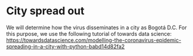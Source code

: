 # City spread out

We will determine how the virus disseminates in a city as Bogotá D.C. For this purpose, we use the following tutorial of towards data science: https://towardsdatascience.com/modelling-the-coronavirus-epidemic-spreading-in-a-city-with-python-babd14d82fa2


